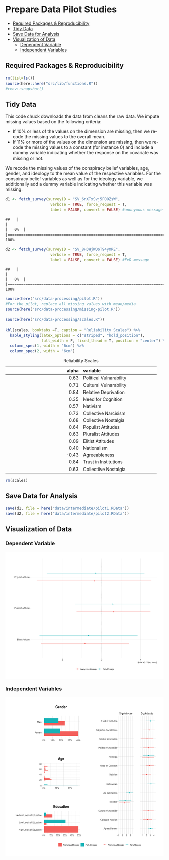 Prepare Data Pilot Studies
================

-   [Required Packages &
    Reproducibility](#required-packages--reproducibility)
-   [Tidy Data](#tidy-data)
-   [Save Data for Analysis](#save-data-for-analysis)
-   [Visualization of Data](#visualization-of-data)
    -   [Dependent Variable](#dependent-variable)
    -   [Independent Variables](#independent-variables)

## Required Packages & Reproducibility

``` r
rm(list=ls())
source(here::here("src/lib/functions.R"))
#renv::snapshot()
```

## Tidy Data

This code chuck downloads the data from cleans the raw data. We impute
missing values based on the following criteria:

-   If 10% or less of the values on the dimension are missing, then we
    re-code the missing values to the overall mean.
-   If 11% or more of the values on the dimension are missing, then we
    re-code the missing values to a constant (for instance 0) and
    include a dummy variable indicating whether the response on the
    covariate was missing or not.

We recode the missing values of the conspiracy belief variables, age,
gender, and ideology to the mean value of the respective variables. For
the conspiracy belief variables as well as for the ideology variable, we
additionally add a dummy variable indicating whether this variable was
missing.

``` r
d1 <- fetch_survey(surveyID = "SV_6nXTxSvj5FOOZsW", 
                    verbose = TRUE, force_request = T,
                    label = FALSE, convert = FALSE) #anonymous message
```

    ##   |                                                                              |                                                                      |   0%  |                                                                              |======================================================================| 100%

``` r
d2 <- fetch_survey(surveyID = "SV_8H3HjWDoT94ymRE", 
                    verbose = TRUE, force_request = T,
                    label = FALSE, convert = FALSE) #FvD message
```

    ##   |                                                                              |                                                                      |   0%  |                                                                              |======================================================================| 100%

``` r
source(here("src/data-processing/pilot.R"))
#For the pilot, replace all missing values with mean/media
source(here("src/data-processing/missing-pilot.R"))
```

``` r
source(here("src/data-processing/scales.R"))

kbl(scales, booktabs =T, caption = "Reliability Scales") %>%
  kable_styling(latex_options = c("striped", "hold_position"),
                full_width = F, fixed_thead = T, position = "center") %>%
  column_spec(1, width = "6cm") %>%
  column_spec(2, width = "6cm")  
```

<table class="table" style="width: auto !important; margin-left: auto; margin-right: auto;">
<caption>
Reliability Scales
</caption>
<thead>
<tr>
<th style="text-align:right;position: sticky; top:0; background-color: #FFFFFF;">
alpha
</th>
<th style="text-align:left;position: sticky; top:0; background-color: #FFFFFF;">
variable
</th>
</tr>
</thead>
<tbody>
<tr>
<td style="text-align:right;width: 6cm; ">
0.63
</td>
<td style="text-align:left;width: 6cm; ">
Political Vulnarability
</td>
</tr>
<tr>
<td style="text-align:right;width: 6cm; ">
0.71
</td>
<td style="text-align:left;width: 6cm; ">
Cultural Vulnarability
</td>
</tr>
<tr>
<td style="text-align:right;width: 6cm; ">
0.84
</td>
<td style="text-align:left;width: 6cm; ">
Relative Deprivation
</td>
</tr>
<tr>
<td style="text-align:right;width: 6cm; ">
0.35
</td>
<td style="text-align:left;width: 6cm; ">
Need for Cognition
</td>
</tr>
<tr>
<td style="text-align:right;width: 6cm; ">
0.57
</td>
<td style="text-align:left;width: 6cm; ">
Nativism
</td>
</tr>
<tr>
<td style="text-align:right;width: 6cm; ">
0.73
</td>
<td style="text-align:left;width: 6cm; ">
Collective Narcisism
</td>
</tr>
<tr>
<td style="text-align:right;width: 6cm; ">
0.68
</td>
<td style="text-align:left;width: 6cm; ">
Collective Nostalgia
</td>
</tr>
<tr>
<td style="text-align:right;width: 6cm; ">
0.64
</td>
<td style="text-align:left;width: 6cm; ">
Populist Attitudes
</td>
</tr>
<tr>
<td style="text-align:right;width: 6cm; ">
0.63
</td>
<td style="text-align:left;width: 6cm; ">
Pluralist Attitudes
</td>
</tr>
<tr>
<td style="text-align:right;width: 6cm; ">
0.09
</td>
<td style="text-align:left;width: 6cm; ">
Elitist Attitudes
</td>
</tr>
<tr>
<td style="text-align:right;width: 6cm; ">
0.40
</td>
<td style="text-align:left;width: 6cm; ">
Nationalism
</td>
</tr>
<tr>
<td style="text-align:right;width: 6cm; ">
-0.43
</td>
<td style="text-align:left;width: 6cm; ">
Agreeableness
</td>
</tr>
<tr>
<td style="text-align:right;width: 6cm; ">
0.84
</td>
<td style="text-align:left;width: 6cm; ">
Trust in Institutions
</td>
</tr>
<tr>
<td style="text-align:right;width: 6cm; ">
0.63
</td>
<td style="text-align:left;width: 6cm; ">
Collectiive Nostalgia
</td>
</tr>
</tbody>
</table>

``` r
rm(scales)
```

## Save Data for Analysis

``` r
save(d1, file = here("data/intermediate/pilot1.RData"))
save(d2, file = here("data/intermediate/pilot2.RData"))
```

## Visualization of Data

### Dependent Variable

<img src="../../report/figures/Dependent Variable Obs-1.png" style="display: block; margin: auto;" />

### Independent Variables

<img src="../../report/figures/Independent Variables Obs-1.png" style="display: block; margin: auto;" />

